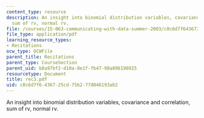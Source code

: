 ```yaml
---
content_type: resource
description: An insight into binomial distribution variables, covariance and correlation,
  sum of rv, normal rv.
file: /courses/15-063-communicating-with-data-summer-2003/c0c6d7f6436725cd75b277d046193ab2_rec3.pdf
file_type: application/pdf
learning_resource_types:
- Recitations
ocw_type: OCWFile
parent_title: Recitations
parent_type: CourseSection
parent_uid: b8a97bf2-d10a-8e1f-fb47-98a896190925
resourcetype: Document
title: rec3.pdf
uid: c0c6d7f6-4367-25cd-75b2-77d046193ab2
---
```

An insight into binomial distribution variables, covariance and correlation, sum of rv, normal rv.


